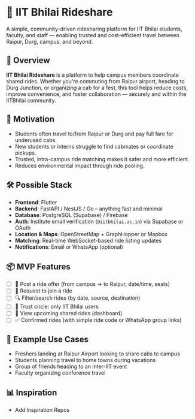 # 🚗 IIT Bhilai Rideshare

A simple, community-driven ridesharing platform for IIT Bhilai students, faculty, and staff — enabling trusted and cost-efficient travel between Raipur, Durg, campus, and beyond.

## 📝 Overview

**IIT Bhilai Rideshare** is a platform to help campus members coordinate shared rides. Whether you're commuting from Raipur airport, heading to Durg Junction, or organizing a cab for a fest, this tool helps reduce costs, improve convenience, and foster collaboration — securely and within the IITBhilai community.

## 🚀 Motivation

- Students often travel to/from Raipur or Durg and pay full fare for underused cabs.
- New students or interns struggle to find cabmates or coordinate pickups.
- Trusted, intra-campus ride matching makes it safer and more efficient.
- Reduces environmental impact through ride pooling.

## 🛠️ Possible Stack

- **Frontend**: Flutter
- **Backend**: FastAPI / NestJS / Go – anything fast and minimal
- **Database**: PostgreSQL (Supabase) / Firebase
- **Auth**: Institute email verification (`@iitbhilai.ac.in`) via Supabase or OAuth
- **Location & Maps**: OpenStreetMap + GraphHopper or Mapbox
- **Matching**: Real-time WebSocket-based ride listing updates
- **Notifications**: Email or WhatsApp (optional)

## 📦 MVP Features

- [ ] 🚕 Post a ride offer (from campus → to Raipur, date/time, seats)
- [ ] 🙋 Request to join a ride
- [ ] 🔍 Filter/search rides (by date, source, destination)
- [ ] 👥 Trust circle: only IIT Bhilai users
- [ ] 📲 View upcoming shared rides (dashboard)
- [ ] ✅ Confirmed rides (with simple ride code or WhatsApp group links)

## 🧭 Example Use Cases

- Freshers landing at Raipur Airport looking to share cabs to campus
- Students planning travel to home towns during vacations
- Group of friends heading to an inter-IIT event
- Faculty organizing conference travel

## 📊 Inspiration

- Add Inspiration Repos


